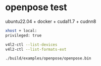 # openpose test

ubuntu22.04 + docker + cuda11.7 + cudnn8

```sh
xhost + local:
privileged: true
```

```sh
v4l2-ctl --list-devices
v4l2-ctl --list-formats-ext
```

```sh
./build/examples/openpose/openpose.bin
```
